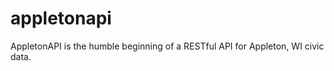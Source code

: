 appletonapi
===========

AppletonAPI is the humble beginning of a RESTful API for Appleton, WI civic data.

